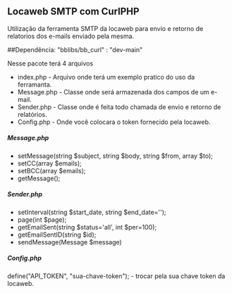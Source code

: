 ## Locaweb SMTP com CurlPHP

Utilização da ferramenta SMTP da locaweb para envio e retorno de relatorios dos e-mails enviado pela mesma.

##Dependência:
"bblibs/bb_curl" : "dev-main"


Nesse pacote terá 4 arquivos

* index.php - Arquivo onde terá um exemplo pratico do uso da ferramanta.
* Message.php - Classe onde será armazenada dos campos de um e-mail.
* Sender.php - Classe onde é feita todo chamada de envio e retorno de relatórios.
* Config.php - Onde você colocara o token fornecido pela locaweb. 

##### Message.php
* setMessage(string $subject, string $body, string $from, array $to);
* setCC(array $emails);
* setBCC(array $emails);
* getMessage();

##### Sender.php
* setInterval(string $start_date, string $end_date='');
* page(int $page);
* getEmailSent(string $status='all', int $per=100);
* getEmailSentID(string $id);
* sendMessage(Message $message)

##### Config.php
define("API_TOKEN", "sua-chave-token"); - trocar pela sua chave token da locaweb.

